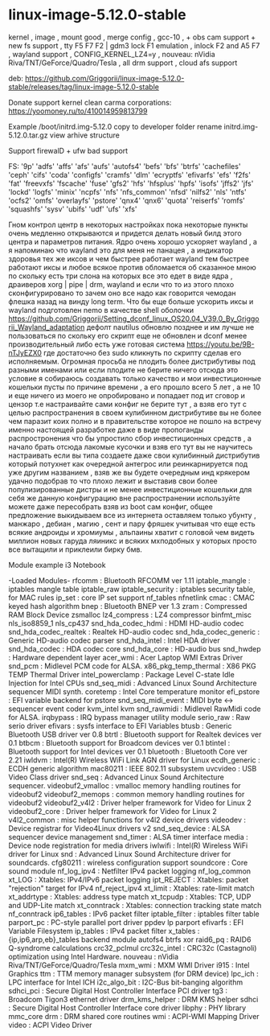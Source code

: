# linux-image-5.12.0-stable
kernel , image , mount good , merge config , gcc-10 , + obs cam support + new fs support , tty F5 F7 F2 | gdm3 lock F1 emulation , inlock F2 and А5 F7 , wayland support , CONFIG_KERNEL_LZ4=y , nouveau: nVidia Riva/TNT/GeForce/Quadro/Tesla , all drm support , cloud afs support

deb: https://github.com/Griggorii/linux-image-5.12.0-stable/releases/tag/linux-image-5.12.0-stable

Donate support kernel clean carma corporations: https://yoomoney.ru/to/410014959813799

Example /boot/initrd.img-5.12.0 copy to developer folder rename initrd.img-5.12.0.tar.gz view arhive structure

Support firewalD + ufw bad support

FS: '9p' 'adfs' 'affs' 'afs' 'aufs' 'autofs4' 'befs' 'bfs' 'btrfs' 'cachefiles' 'ceph' 'cifs' 'coda' 'configfs' 'cramfs' 'dlm' 'ecryptfs' 'efivarfs' 'efs' 'f2fs' 'fat' 'freevxfs' 'fscache' 'fuse' 'gfs2' 'hfs' 'hfsplus' 'hpfs' 'isofs' 'jffs2' 'jfs' 'lockd' 'logfs' 'minix' 'ncpfs' 'nfs' 'nfs_common' 'nfsd' 'nilfs2' 'nls' 'ntfs' 'ocfs2' 'omfs' 'overlayfs' 'pstore' 'qnx4' 'qnx6' 'quota' 'reiserfs' 'romfs' 'squashfs' 'sysv' 'ubifs' 'udf' 'ufs' 'xfs'

Гном контрол центр в некоторых настройках пока некоторые пункты очень медленно открываются и придется делать новый билд этого центра и параметров питания. Ядро очень хорошо ускоряет wayland , а я напоминаю что wayland это для меня не панацея , а индикатор здоровья тех же иксов и чем быстрее работает wayland тем быстрее работают иксы и любое всякое против обломается об сказанное мною по скольку есть три слона на которых все это едет в виде ядра , драиверов xorg | pipe | drm, wayland и если что то из этого плохо сконфигурировано то зачем оно все надо как говорится чемодан флешка назад на винду long term. Что бы еще больше ускорить иксы и wayland подготовлен nemo в качестве shell оболочки https://github.com/Griggorii/Setting_dconf_linux_OS20.04_V39.0_By_Griggorii_Wayland_adaptation дефолт nautilus обновлю позднее и им лучше не пользоваться по скольку его скрипт еще не обновлен и dconf менее производительный либо есть уже готовая система https://youtu.be/9B-nTJyEZX0 где достаточно без sudo кликнуть по скрипту сделав его исполняемым. Огромная просьба не плодить более дистрибутивы под разными именами или если плодите не берите ничего отсюда это условие я собираюсь создавать только качество и мои инвестиционные кошельки пусты по причине времени , а его прошло всего 5 лет , а не 10 и еще ничего из моего не опробировано и попадает под ит сговор и цензор т.е настраивайте сами конфиг не берите тут , а взяв его тут с целью распространения в своем кулибинном дистрибутиве вы не более чем паразит коих полно и в правительстве которое не пошло на встречу именно настоящей разработке даже в виде пропоганды распростронения что бы упростило сбор инвестиционных средств , а начало брать отсюда лакомые кусочки и взяв его тут вы не научитесь настраивать если вы типа создаете даже свои кулибинный дистрибутив который потухнет как очередной антегрос или реинкарнируется под уже другим названием , взяв же вы будете очередным инд крякером удачно подобрав то что плохо лежит и выставив свои более популизированные дистры и не менее инвестиционные кошельки для себя же данную конфигурацию вне распространении используйте можете даже пересобрать взяв из boot сам конфиг, общее предложение выкидываем все из интернета оставляем только убунту , манжаро , дебиан , магию , сент и пару фряшек учитывая что еще есть всякие андроиды и хромиумы , альпаины хватит с головой чем видеть миллион новых гаруда ляиникс и всяких мхподобных у которых просто все вытащили и приклеили бирку бмв.

Module example i3 Notebook

 -Loaded Modules-
rfcomm		: Bluetooth RFCOMM ver 1.11
iptable_mangle		: iptables mangle table
iptable_raw
iptable_security		: iptables security table, for MAC rules
ip_set		: core IP set support
nf_tables
nfnetlink
cmac		: CMAC keyed hash algorithm
bnep		: Bluetooth BNEP ver 1.3
zram		: Compressed RAM Block Device
zsmalloc
lz4_compress		: LZ4 compressor
binfmt_misc
nls_iso8859_1
nls_cp437
snd_hda_codec_hdmi		: HDMI HD-audio codec
snd_hda_codec_realtek		: Realtek HD-audio codec
snd_hda_codec_generic		: Generic HD-audio codec parser
snd_hda_intel		: Intel HDA driver
snd_hda_codec		: HDA codec core
snd_hda_core		: HD-audio bus
snd_hwdep		: Hardware dependent layer
acer_wmi		: Acer Laptop WMI Extras Driver
snd_pcm		: Midlevel PCM code for ALSA.
x86_pkg_temp_thermal		: X86 PKG TEMP Thermal Driver
intel_powerclamp		: Package Level C-state Idle Injection for Intel CPUs
snd_seq_midi		: Advanced Linux Sound Architecture sequencer MIDI synth.
coretemp		: Intel Core temperature monitor
efi_pstore		: EFI variable backend for pstore
snd_seq_midi_event		: MIDI byte &lt;-&gt; sequencer event coder
kvm_intel
kvm
snd_rawmidi		: Midlevel RawMidi code for ALSA.
irqbypass		: IRQ bypass manager utility module
serio_raw		: Raw serio driver
efivars		: sysfs interface to EFI Variables
btusb		: Generic Bluetooth USB driver ver 0.8
btrtl		: Bluetooth support for Realtek devices ver 0.1
btbcm		: Bluetooth support for Broadcom devices ver 0.1
btintel		: Bluetooth support for Intel devices ver 0.1
bluetooth		: Bluetooth Core ver 2.21
iwldvm		: Intel(R) Wireless WiFi Link AGN driver for Linux
ecdh_generic		: ECDH generic algorithm
mac80211		: IEEE 802.11 subsystem
uvcvideo		: USB Video Class driver
snd_seq		: Advanced Linux Sound Architecture sequencer.
videobuf2_vmalloc		: vmalloc memory handling routines for videobuf2
videobuf2_memops		: common memory handling routines for videobuf2
videobuf2_v4l2		: Driver helper framework for Video for Linux 2
videobuf2_core		: Driver helper framework for Video for Linux 2
v4l2_common		: misc helper functions for v4l2 device drivers
videodev		: Device registrar for Video4Linux drivers v2
snd_seq_device		: ALSA sequencer device management
snd_timer		: ALSA timer interface
media		: Device node registration for media drivers
iwlwifi		: Intel(R) Wireless WiFi driver for Linux
snd		: Advanced Linux Sound Architecture driver for soundcards.
cfg80211		: wireless configuration support
soundcore		: Core sound module
nf_log_ipv4		: Netfilter IPv4 packet logging
nf_log_common
xt_LOG		: Xtables: IPv4/IPv6 packet logging
ipt_REJECT		: Xtables: packet &quot;rejection&quot; target for IPv4
nf_reject_ipv4
xt_limit		: Xtables: rate-limit match
xt_addrtype		: Xtables: address type match
xt_tcpudp		: Xtables: TCP, UDP and UDP-Lite match
xt_conntrack		: Xtables: connection tracking state match
nf_conntrack
ip6_tables		: IPv6 packet filter
iptable_filter		: iptables filter table
parport_pc		: PC-style parallel port driver
ppdev
lp
parport
efivarfs		: EFI Variable Filesystem
ip_tables		: IPv4 packet filter
x_tables		: {ip,ip6,arp,eb}_tables backend module
autofs4
btrfs
xor
raid6_pq		: RAID6 Q-syndrome calculations
crc32_pclmul
crc32c_intel		: CRC32c (Castagnoli) optimization using Intel Hardware.
nouveau		: nVidia Riva/TNT/GeForce/Quadro/Tesla
mxm_wmi		: MXM WMI Driver
i915		: Intel Graphics
ttm		: TTM memory manager subsystem (for DRM device)
lpc_ich		: LPC interface for Intel ICH
i2c_algo_bit		: I2C-Bus bit-banging algorithm
sdhci_pci		: Secure Digital Host Controller Interface PCI driver
tg3		: Broadcom Tigon3 ethernet driver
drm_kms_helper		: DRM KMS helper
sdhci		: Secure Digital Host Controller Interface core driver
libphy		: PHY library
mmc_core
drm		: DRM shared core routines
wmi		: ACPI-WMI Mapping Driver
video		: ACPI Video Driver
